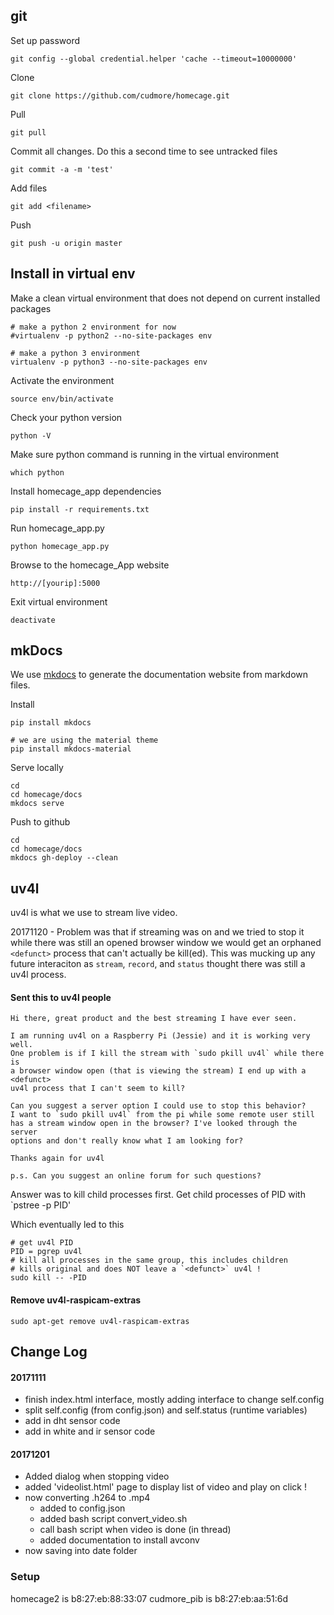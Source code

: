 
## git

Set up password

	git config --global credential.helper 'cache --timeout=10000000'
	
Clone

	git clone https://github.com/cudmore/homecage.git
	
Pull

	git pull

Commit all changes. Do this a second time to see untracked files

	git commit -a -m 'test'

Add files

	git add <filename>
	
Push

	git push -u origin master
	
## Install in virtual env

Make a clean virtual environment that does not depend on current installed packages

	# make a python 2 environment for now
	#virtualenv -p python2 --no-site-packages env
	
	# make a python 3 environment
	virtualenv -p python3 --no-site-packages env

Activate the environment

	source env/bin/activate

Check your python version

	python -V
	
Make sure python command is running in the virtual environment

	which python

Install homecage_app dependencies

	pip install -r requirements.txt 

Run homecage_app.py

	python homecage_app.py

Browse to the homecage_App website

	http://[yourip]:5000
	
Exit virtual environment

	deactivate
	
## mkDocs

We use [mkdocs][mkdocs] to generate the documentation website from markdown files.

Install

    pip install mkdocs
    
    # we are using the material theme
    pip install mkdocs-material
    
Serve locally

    cd
    cd homecage/docs
    mkdocs serve
    
Push to github

    cd
    cd homecage/docs
    mkdocs gh-deploy --clean 

## uv4l

uv4l is what we use to stream live video.

20171120 - Problem was that if streaming was on and we tried to stop it while there was still an opened browser window we would get an orphaned `<defunct>` process that can't actually be kill(ed). This was mucking up any future interaciton as `stream`, `record`, and `status` thought there was still a uv4l process.

#### Sent this to uv4l people

```
Hi there, great product and the best streaming I have ever seen.

I am running uv4l on a Raspberry Pi (Jessie) and it is working very well.
One problem is if I kill the stream with `sudo pkill uv4l` while there is
a browser window open (that is viewing the stream) I end up with a <defunct>
uv4l process that I can't seem to kill?

Can you suggest a server option I could use to stop this behavior?
I want to `sudo pkill uv4l` from the pi while some remote user still
has a stream window open in the browser? I've looked through the server
options and don't really know what I am looking for?

Thanks again for uv4l

p.s. Can you suggest an online forum for such questions?
```
Answer was to kill child processes first. Get child processes of PID with `pstree -p PID'

Which eventually led to this

```
# get uv4l PID
PID = pgrep uv4l
# kill all processes in the same group, this includes children
# kills original and does NOT leave a `<defunct>` uv4l !
sudo kill -- -PID
```

#### Remove uv4l-raspicam-extras

    sudo apt-get remove uv4l-raspicam-extras
    
## Change Log

#### 20171111

 - finish index.html interface, mostly adding interface to change self.config
 - split self.config (from config.json) and self.status (runtime variables)
 - add in dht sensor code
 - add in white and ir sensor code

#### 20171201

 - Added dialog when stopping video
 - added 'videolist.html' page to display list of video and play on click !
 - now converting .h264 to .mp4
    - added to config.json
    - added bash script convert_video.sh
    - call bash script when video is done (in thread)
    - added documentation to install avconv
 - now saving into date folder
 
[mkdocs]: http://www.mkdocs.org/

### Setup

homecage2 is b8:27:eb:88:33:07
cudmore_pib is b8:27:eb:aa:51:6d
